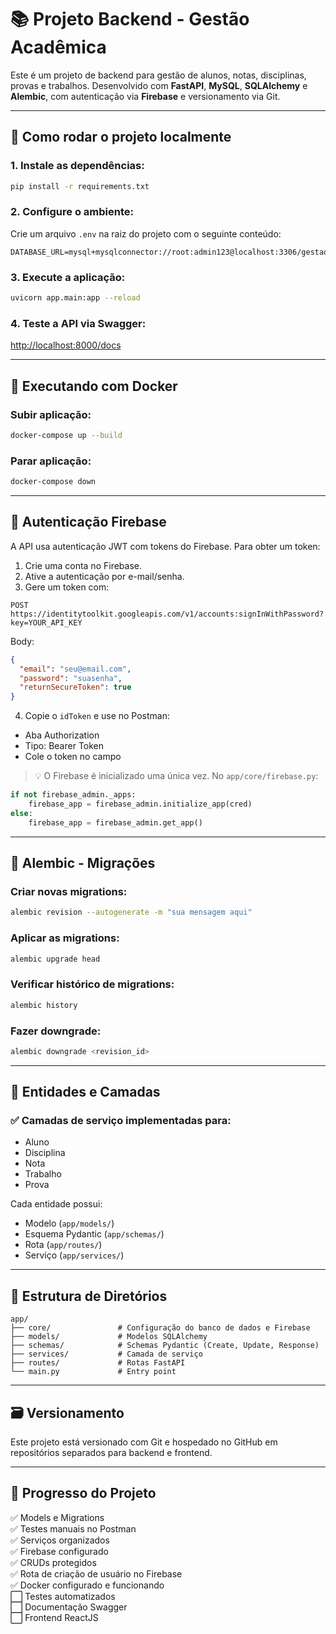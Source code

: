 # 📚 Projeto Backend - Gestão Acadêmica

Este é um projeto de backend para gestão de alunos, notas, disciplinas, provas e trabalhos. Desenvolvido com **FastAPI**, **MySQL**, **SQLAlchemy** e **Alembic**, com autenticação via **Firebase** e versionamento via Git.

---

## 🚀 Como rodar o projeto localmente

### 1. Instale as dependências:
```bash
pip install -r requirements.txt
```

### 2. Configure o ambiente:
Crie um arquivo `.env` na raiz do projeto com o seguinte conteúdo:
```env
DATABASE_URL=mysql+mysqlconnector://root:admin123@localhost:3306/gestao_alunos
```

### 3. Execute a aplicação:
```bash
uvicorn app.main:app --reload
```

### 4. Teste a API via Swagger:
[http://localhost:8000/docs](http://localhost:8000/docs)

---

## 🐳 Executando com Docker

### Subir aplicação:
```bash
docker-compose up --build
```

### Parar aplicação:
```bash
docker-compose down
```

---

## 🔐 Autenticação Firebase

A API usa autenticação JWT com tokens do Firebase. Para obter um token:

1. Crie uma conta no Firebase.
2. Ative a autenticação por e-mail/senha.
3. Gere um token com:
```http
POST https://identitytoolkit.googleapis.com/v1/accounts:signInWithPassword?key=YOUR_API_KEY
```
Body:
```json
{
  "email": "seu@email.com",
  "password": "suasenha",
  "returnSecureToken": true
}
```
4. Copie o `idToken` e use no Postman:
- Aba Authorization
- Tipo: Bearer Token
- Cole o token no campo

> 💡 O Firebase é inicializado uma única vez. No `app/core/firebase.py`:
```python
if not firebase_admin._apps:
    firebase_app = firebase_admin.initialize_app(cred)
else:
    firebase_app = firebase_admin.get_app()
```

---

## 🔧 Alembic - Migrações

### Criar novas migrations:
```bash
alembic revision --autogenerate -m "sua mensagem aqui"
```

### Aplicar as migrations:
```bash
alembic upgrade head
```

### Verificar histórico de migrations:
```bash
alembic history
```

### Fazer downgrade:
```bash
alembic downgrade <revision_id>
```

---

## 🧠 Entidades e Camadas

### ✅ Camadas de serviço implementadas para:
- Aluno
- Disciplina
- Nota
- Trabalho
- Prova

Cada entidade possui:
- Modelo (`app/models/`)
- Esquema Pydantic (`app/schemas/`)
- Rota (`app/routes/`)
- Serviço (`app/services/`)

---

## 📁 Estrutura de Diretórios

```
app/
├── core/               # Configuração do banco de dados e Firebase
├── models/             # Modelos SQLAlchemy
├── schemas/            # Schemas Pydantic (Create, Update, Response)
├── services/           # Camada de serviço
├── routes/             # Rotas FastAPI
└── main.py             # Entry point
```

---

## 🗃️ Versionamento
Este projeto está versionado com Git e hospedado no GitHub em repositórios separados para backend e frontend.

---

## 🔄 Progresso do Projeto

✅ Models e Migrations  
✅ Testes manuais no Postman  
✅ Serviços organizados  
✅ Firebase configurado  
✅ CRUDs protegidos  
✅ Rota de criação de usuário no Firebase  
✅ Docker configurado e funcionando  
⬜ Testes automatizados  
⬜ Documentação Swagger  
⬜ Frontend ReactJS
